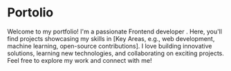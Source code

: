 # Portolio
Welcome to my portfolio! I'm a passionate Frontend developer . Here, you'll find projects showcasing my skills in [Key Areas, e.g., web development, machine learning, open-source contributions]. I love building innovative solutions, learning new technologies, and collaborating on exciting projects. Feel free to explore my work and connect with me! 
